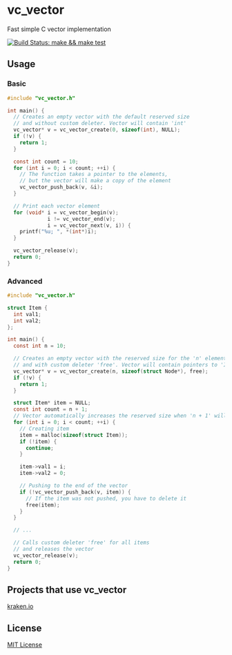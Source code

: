 # vc_vector
Fast simple C vector implementation

[![Build Status: make && make test](https://travis-ci.org/skogorev/vc_vector.svg)](https://travis-ci.org/skogorev/vc_vector)

## Usage

### Basic
```c
#include "vc_vector.h"

int main() {
  // Creates an empty vector with the default reserved size
  // and without custom deleter. Vector will contain 'int'
  vc_vector* v = vc_vector_create(0, sizeof(int), NULL);
  if (!v) {
    return 1;
  }

  const int count = 10;
  for (int i = 0; i < count; ++i) {
    // The function takes a pointer to the elements,
    // but the vector will make a copy of the element
    vc_vector_push_back(v, &i);
  }

  // Print each vector element
  for (void* i = vc_vector_begin(v);
             i != vc_vector_end(v);
             i = vc_vector_next(v, i)) {
    printf("%u; ", *(int*)i);
  }

  vc_vector_release(v);
  return 0;
}
```

### Advanced
```c
#include "vc_vector.h"

struct Item {
  int val1;
  int val2;
};

int main() {
  const int n = 10;

  // Creates an empty vector with the reserved size for the 'n' elements
  // and with custom deleter 'free'. Vector will contain pointers to 'Item'
  vc_vector* v = vc_vector_create(n, sizeof(struct Node*), free);
  if (!v) {
    return 1;
  }

  struct Item* item = NULL;
  const int count = n + 1;
  // Vector automatically increases the reserved size when 'n + 1' will be added
  for (int i = 0; i < count; ++i) {
    // Creating item
    item = malloc(sizeof(struct Item));
    if (!item) {
      continue;
    }

    item->val1 = i;
    item->val2 = 0;

    // Pushing to the end of the vector
    if (!vc_vector_push_back(v, item)) {
      // If the item was not pushed, you have to delete it
      free(item);
    }
  }

  // ...

  // Calls custom deleter 'free' for all items
  // and releases the vector
  vc_vector_release(v);
  return 0;
}
```

## Projects that use vc_vector
[kraken.io](https://kraken.io/)

## License

[MIT License](LICENSE.md)
